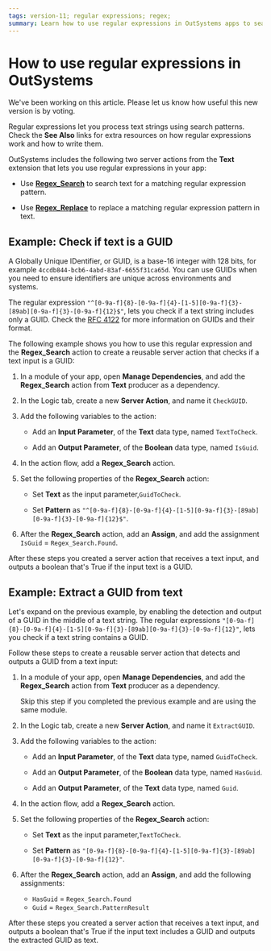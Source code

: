 ```yaml
---
tags: version-11; regular expressions; regex; 
summary: Learn how to use regular expressions in OutSystems apps to search or replace text.
---
```


# How to use regular expressions in OutSystems

<div class="info" markdown="1">
We've been working on this article. Please let us know how useful this new version is by voting.
</div>

Regular expressions let you process text strings using search patterns. Check the **See Also** links for extra resources on how regular expressions work and how to write them.

OutSystems includes the following two server actions from the **Text** extension that lets you use regular expressions in your app:

* Use [**Regex\_Search**](https://success.outsystems.com/Documentation/11/Reference/OutSystems_APIs/Text_API#Regex_Search) to search text for a matching regular expression pattern.

* Use [**Regex\_Replace**](https://success.outsystems.com/Documentation/11/Reference/OutSystems_APIs/Text_API#Regex_Replace) to replace a matching regular expression pattern in text.

## Example: Check if text is a GUID

A Globally Unique IDentifier, or GUID, is a base-16 integer with 128 bits, for example `4ccdb844-bcb6-4abd-83af-6655f31ca65d`. You can use GUIDs when you need to ensure identifiers are unique  across environments and systems.

The regular expression `"^[0-9a-f]{8}-[0-9a-f]{4}-[1-5][0-9a-f]{3}-[89ab][0-9a-f]{3}-[0-9a-f]{12}$"`, lets you check if a text string includes only a GUID.
Check the [RFC 4122](https://www.ietf.org/rfc/rfc4122.txt) for more information on GUIDs and their format.

The following example shows you how to use this regular expression and the **Regex\_Search** action to create a reusable server action that checks if a text input is a GUID:

1. In a module of your app, open **Manage Dependencies**, and add the **Regex\_Search** action from **Text** producer as a dependency.

1. In the Logic tab, create a new **Server Action**, and name it `CheckGUID`.

1. Add the following variables to the action:

    * Add an **Input Parameter**, of the **Text** data type, named `TextToCheck`.

    * Add an **Output Parameter**, of the **Boolean** data type, named `IsGuid`.

1. In the action flow, add a **Regex\_Search** action.

1. Set the following properties of the **Regex\_Search** action:

    * Set **Text** as the input parameter,`GuidToCheck`.

    * Set **Pattern** as `"^[0-9a-f]{8}-[0-9a-f]{4}-[1-5][0-9a-f]{3}-[89ab][0-9a-f]{3}-[0-9a-f]{12}$"`.

1. After the **Regex\_Search** action, add an **Assign**, and add the assignment `IsGuid` = `Regex_Search.Found`. 

After these steps you created a server action that receives a text input, and outputs a boolean that's True if the input text is a GUID.

## Example: Extract a GUID from text

Let's expand on the previous example, by enabling the detection and output of a GUID in the middle of a text string. The regular expressions `"[0-9a-f]{8}-[0-9a-f]{4}-[1-5][0-9a-f]{3}-[89ab][0-9a-f]{3}-[0-9a-f]{12}"`, lets you check if a text string contains a GUID. 

Follow these steps to create a reusable server action that detects and outputs a GUID from a text input:

1. In a module of your app, open **Manage Dependencies**, and add the **Regex\_Search** action from **Text** producer as a dependency.

    <div class="info" markdown="1">

    Skip this step if you completed the previous example and are using the same module.

    </div>

1. In the Logic tab, create a new **Server Action**, and name it `ExtractGUID`.

1. Add the following variables to the action:

    * Add an **Input Parameter**, of the **Text** data type, named `GuidToCheck`.

    * Add an **Output Parameter**, of the **Boolean** data type, named `HasGuid`.

    * Add an **Output Parameter**, of the **Text** data type, named `Guid`.

1. In the action flow, add a **Regex\_Search** action.

1. Set the following properties of the **Regex\_Search** action:

    * Set **Text** as the input parameter,`TextToCheck`.

    * Set **Pattern** as `"[0-9a-f]{8}-[0-9a-f]{4}-[1-5][0-9a-f]{3}-[89ab][0-9a-f]{3}-[0-9a-f]{12}"`.

1. After the **Regex\_Search** action, add an **Assign**, and add the following assignments:

    * `HasGuid` = `Regex_Search.Found`
    * `Guid` = `Regex_Search.PatternResult`

After these steps you created a server action that receives a text input, and outputs a boolean that's True if the input text includes a GUID and outputs the extracted GUID as text.
